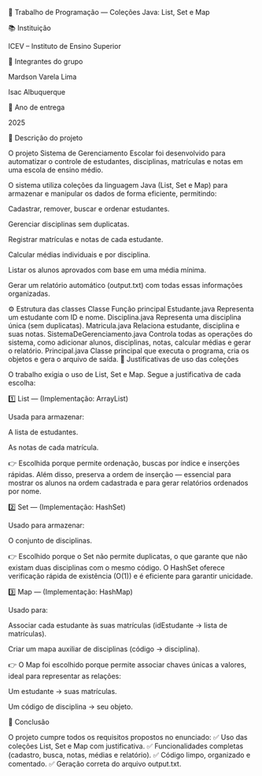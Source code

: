 🧾 Trabalho de Programação — Coleções Java: List, Set e Map

📚 Instituição

ICEV – Instituto de Ensino Superior

👥 Integrantes do grupo

Mardson Varela Lima

Isac Albuquerque

📅 Ano de entrega

2025

🎯 Descrição do projeto

O projeto Sistema de Gerenciamento Escolar foi desenvolvido para automatizar o controle de estudantes, disciplinas, matrículas e notas em uma escola de ensino médio.

O sistema utiliza coleções da linguagem Java (List, Set e Map) para armazenar e manipular os dados de forma eficiente, permitindo:

Cadastrar, remover, buscar e ordenar estudantes.

Gerenciar disciplinas sem duplicatas.

Registrar matrículas e notas de cada estudante.

Calcular médias individuais e por disciplina.

Listar os alunos aprovados com base em uma média mínima.

Gerar um relatório automático (output.txt) com todas essas informações organizadas.

⚙️ Estrutura das classes
Classe	Função principal
Estudante.java	Representa um estudante com ID e nome.
Disciplina.java	Representa uma disciplina única (sem duplicatas).
Matricula.java	Relaciona estudante, disciplina e suas notas.
SistemaDeGerenciamento.java	Controla todas as operações do sistema, como adicionar alunos, disciplinas, notas, calcular médias e gerar o relatório.
Principal.java	Classe principal que executa o programa, cria os objetos e gera o arquivo de saída.
🧠 Justificativas de uso das coleções

O trabalho exigia o uso de List, Set e Map.
Segue a justificativa de cada escolha:

1️⃣ List — (Implementação: ArrayList)

Usada para armazenar:

A lista de estudantes.

As notas de cada matrícula.

👉 Escolhida porque permite ordenação, buscas por índice e inserções rápidas.
Além disso, preserva a ordem de inserção — essencial para mostrar os alunos na ordem cadastrada e para gerar relatórios ordenados por nome.

2️⃣ Set — (Implementação: HashSet)

Usado para armazenar:

O conjunto de disciplinas.

👉 Escolhido porque o Set não permite duplicatas, o que garante que não existam duas disciplinas com o mesmo código.
O HashSet oferece verificação rápida de existência (O(1)) e é eficiente para garantir unicidade.

3️⃣ Map — (Implementação: HashMap)

Usado para:

Associar cada estudante às suas matrículas (idEstudante → lista de matrículas).

Criar um mapa auxiliar de disciplinas (código → disciplina).

👉 O Map foi escolhido porque permite associar chaves únicas a valores, ideal para representar as relações:

Um estudante → suas matrículas.

Um código de disciplina → seu objeto.

🏁 Conclusão

O projeto cumpre todos os requisitos propostos no enunciado:
✅ Uso das coleções List, Set e Map com justificativa.
✅ Funcionalidades completas (cadastro, busca, notas, médias e relatório).
✅ Código limpo, organizado e comentado.
✅ Geração correta do arquivo output.txt.
